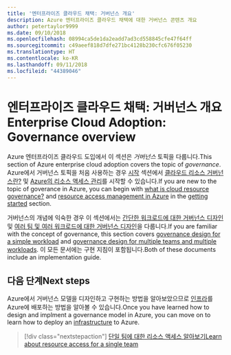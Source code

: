```yaml
---
title: '엔터프라이즈 클라우드 채택: 거버넌스 개요'
description: Azure 엔터프라이즈 클라우드 채택에 대한 거버넌스 콘텐츠 개요
author: petertaylor9999
ms.date: 09/10/2018
ms.openlocfilehash: 08994ca5de1da2eadd7ad3cd558845cfe47f64ff
ms.sourcegitcommit: c49aeef818d7dfe271bc4128b230cfc676f05230
ms.translationtype: HT
ms.contentlocale: ko-KR
ms.lasthandoff: 09/11/2018
ms.locfileid: "44389046"
---
```

# <a name="enterprise-cloud-adoption-governance-overview"></a><span data-ttu-id="163d2-103">엔터프라이즈 클라우드 채택: 거버넌스 개요</span><span class="sxs-lookup"><span data-stu-id="163d2-103">Enterprise Cloud Adoption: Governance overview</span></span>

<span data-ttu-id="163d2-104">Azure 엔터프라이즈 클라우드 도입에서 이 섹션은 *거버넌스* 토픽을 다룹니다.</span><span class="sxs-lookup"><span data-stu-id="163d2-104">This section of Azure enterprise cloud adoption covers the topic of *governance*.</span></span> <span data-ttu-id="163d2-105">Azure에서 거버넌스 토픽을 처음 사용하는 경우 [시작](../getting-started/overview.md) 섹션에서 [클라우드 리소스 거버넌스란?](../getting-started/what-is-governance.md) 및 [Azure의 리소스 액세스 관리](../getting-started/azure-resource-access.md)를 시작할 수 있습니다.</span><span class="sxs-lookup"><span data-stu-id="163d2-105">If you are new to the topic of goverance in Azure, you can begin with [what is cloud resource governance?](../getting-started/what-is-governance.md) and [resource access management in Azure](../getting-started/azure-resource-access.md) in the [getting started](../getting-started/overview.md) section.</span></span>

<span data-ttu-id="163d2-106">거버넌스의 개념에 익숙한 경우 이 섹션에서는 [간단한 워크로드에 대한 거버넌스 디자인](governance-single-team.md) 및 [여러 팀 및 여러 워크로드에 대한 거버넌스 디자인](governance-multiple-teams.md)을 다룹니다.</span><span class="sxs-lookup"><span data-stu-id="163d2-106">If you are familiar with the concept of governance, this section covers [governance design for a simple workload](governance-single-team.md) and [governance design for multiple teams and multiple workloads](governance-multiple-teams.md).</span></span> <span data-ttu-id="163d2-107">이 모든 문서에는 구현 지침이 포함됩니다.</span><span class="sxs-lookup"><span data-stu-id="163d2-107">Both of these documents include an implementation guide.</span></span>

## <a name="next-steps"></a><span data-ttu-id="163d2-108">다음 단계</span><span class="sxs-lookup"><span data-stu-id="163d2-108">Next steps</span></span>

<span data-ttu-id="163d2-109">Azure에서 거버넌스 모델을 디자인하고 구현하는 방법을 알아보았으므로 [인프라](../infrastructure/basic-workload.md)를 Azure에 배포하는 방법을 알아볼 수 있습니다.</span><span class="sxs-lookup"><span data-stu-id="163d2-109">Once you have learned how to design and implment a governance model in Azure, you can move on to learn how to deploy an [infrastructure](../infrastructure/basic-workload.md) to Azure.</span></span>

> [!div class="nextstepaction"]
> [<span data-ttu-id="163d2-110">단일 팀에 대한 리소스 액세스 알아보기</span><span class="sxs-lookup"><span data-stu-id="163d2-110">Learn about resource access for a single team</span></span>](governance-single-team.md)
